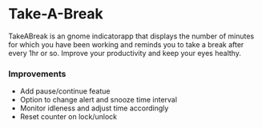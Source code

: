 Take-A-Break
============
TakeABreak is an gnome indicatorapp that displays the number of minutes for which you have been working  and reminds you to take a break after every 1hr or so. Improve your productivity and keep your eyes healthy. 

### Improvements

- Add pause/continue featue
- Option to change alert and snooze time interval
- Monitor idleness and adjust time accordingly
- Reset counter on lock/unlock
